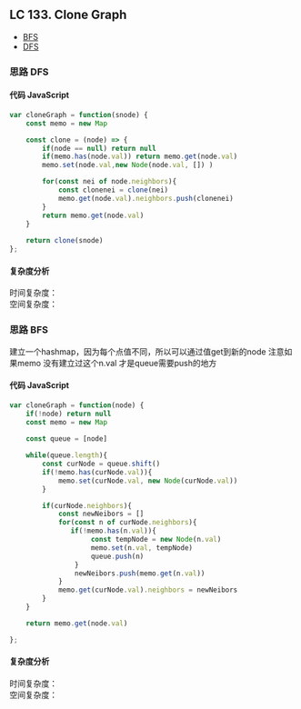 ## LC 133. Clone Graph

- [BFS](#思路-BFS)
- [DFS](#思路-DFS)

### 思路 DFS

#### 代码 JavaScript

```JavaScript
var cloneGraph = function(snode) {
    const memo = new Map

    const clone = (node) => {
        if(node == null) return null
        if(memo.has(node.val)) return memo.get(node.val)
        memo.set(node.val,new Node(node.val, []) )

        for(const nei of node.neighbors){
            const clonenei = clone(nei)
            memo.get(node.val).neighbors.push(clonenei)
        }
        return memo.get(node.val)
    }
    
    return clone(snode)
};

```

#### 复杂度分析
时间复杂度： </br>
空间复杂度：
### 思路 BFS
建立一个hashmap，因为每个点值不同，所以可以通过值get到新的node
注意如果memo 没有建立过这个n.val 才是queue需要push的地方
#### 代码 JavaScript

```JavaScript
var cloneGraph = function(node) {
    if(!node) return null
    const memo = new Map 
    
    const queue = [node]

    while(queue.length){
        const curNode = queue.shift()
        if(!memo.has(curNode.val)){
            memo.set(curNode.val, new Node(curNode.val))
        }

        if(curNode.neighbors){
            const newNeibors = []
            for(const n of curNode.neighbors){
               if(!memo.has(n.val)){
                    const tempNode = new Node(n.val)
                    memo.set(n.val, tempNode)
                    queue.push(n)
                }
                newNeibors.push(memo.get(n.val))
            }
            memo.get(curNode.val).neighbors = newNeibors
        }
    }

    return memo.get(node.val)

};

```

#### 复杂度分析
时间复杂度： </br>
空间复杂度：